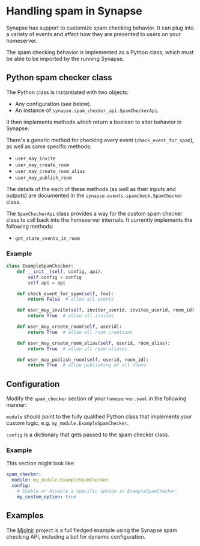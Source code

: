# Handling spam in Synapse

Synapse has support to customize spam checking behavior. It can plug into a
variety of events and affect how they are presented to users on your homeserver.

The spam checking behavior is implemented as a Python class, which must be
able to be imported by the running Synapse.

## Python spam checker class

The Python class is instantiated with two objects:

* Any configuration (see below).
* An instance of `synapse.spam_checker_api.SpamCheckerApi`.

It then implements methods which return a boolean to alter behavior in Synapse.

There's a generic method for checking every event (`check_event_for_spam`), as
well as some specific methods:

* `user_may_invite`
* `user_may_create_room`
* `user_may_create_room_alias`
* `user_may_publish_room`

The details of the each of these methods (as well as their inputs and outputs)
are documented in the `synapse.events.spamcheck.SpamChecker` class.

The `SpamCheckerApi` class provides a way for the custom spam checker class to
call back into the homeserver internals. It currently implements the following
methods:

* `get_state_events_in_room`

### Example

```python
class ExampleSpamChecker:
    def __init__(self, config, api):
        self.config = config
        self.api = api

    def check_event_for_spam(self, foo):
        return False  # allow all events

    def user_may_invite(self, inviter_userid, invitee_userid, room_id):
        return True  # allow all invites

    def user_may_create_room(self, userid):
        return True  # allow all room creations

    def user_may_create_room_alias(self, userid, room_alias):
        return True  # allow all room aliases

    def user_may_publish_room(self, userid, room_id):
        return True  # allow publishing of all rooms
```

## Configuration

Modify the `spam_checker` section of your `homeserver.yaml` in the following
manner:

`module` should point to the fully qualified Python class that implements your
custom logic, e.g. `my_module.ExampleSpamChecker`.

`config` is a dictionary that gets passed to the spam checker class.

### Example

This section might look like:

```yaml
spam_checker:
  module: my_module.ExampleSpamChecker
  config:
    # Enable or disable a specific option in ExampleSpamChecker.
    my_custom_option: true
```

## Examples

The [Mjolnir](https://github.com/matrix-org/mjolnir) project is a full fledged
example using the Synapse spam checking API, including a bot for dynamic
configuration.

